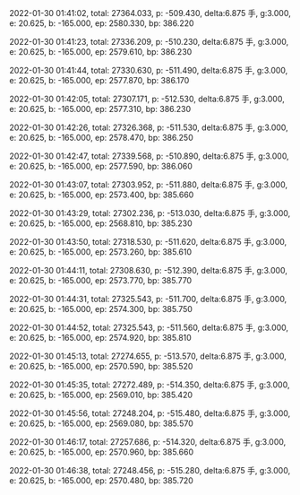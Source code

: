 2022-01-30 01:41:02, total: 27364.033, p: -509.430, delta:6.875 手, g:3.000, e: 20.625, b: -165.000, ep: 2580.330, bp: 386.220

2022-01-30 01:41:23, total: 27336.209, p: -510.230, delta:6.875 手, g:3.000, e: 20.625, b: -165.000, ep: 2579.610, bp: 386.230

2022-01-30 01:41:44, total: 27330.630, p: -511.490, delta:6.875 手, g:3.000, e: 20.625, b: -165.000, ep: 2577.870, bp: 386.170

2022-01-30 01:42:05, total: 27307.171, p: -512.530, delta:6.875 手, g:3.000, e: 20.625, b: -165.000, ep: 2577.310, bp: 386.230

2022-01-30 01:42:26, total: 27326.368, p: -511.530, delta:6.875 手, g:3.000, e: 20.625, b: -165.000, ep: 2578.470, bp: 386.250

2022-01-30 01:42:47, total: 27339.568, p: -510.890, delta:6.875 手, g:3.000, e: 20.625, b: -165.000, ep: 2577.590, bp: 386.060

2022-01-30 01:43:07, total: 27303.952, p: -511.880, delta:6.875 手, g:3.000, e: 20.625, b: -165.000, ep: 2573.400, bp: 385.660

2022-01-30 01:43:29, total: 27302.236, p: -513.030, delta:6.875 手, g:3.000, e: 20.625, b: -165.000, ep: 2568.810, bp: 385.230

2022-01-30 01:43:50, total: 27318.530, p: -511.620, delta:6.875 手, g:3.000, e: 20.625, b: -165.000, ep: 2573.260, bp: 385.610

2022-01-30 01:44:11, total: 27308.630, p: -512.390, delta:6.875 手, g:3.000, e: 20.625, b: -165.000, ep: 2573.770, bp: 385.770

2022-01-30 01:44:31, total: 27325.543, p: -511.700, delta:6.875 手, g:3.000, e: 20.625, b: -165.000, ep: 2574.300, bp: 385.750

2022-01-30 01:44:52, total: 27325.543, p: -511.560, delta:6.875 手, g:3.000, e: 20.625, b: -165.000, ep: 2574.920, bp: 385.810

2022-01-30 01:45:13, total: 27274.655, p: -513.570, delta:6.875 手, g:3.000, e: 20.625, b: -165.000, ep: 2570.590, bp: 385.520

2022-01-30 01:45:35, total: 27272.489, p: -514.350, delta:6.875 手, g:3.000, e: 20.625, b: -165.000, ep: 2569.010, bp: 385.420

2022-01-30 01:45:56, total: 27248.204, p: -515.480, delta:6.875 手, g:3.000, e: 20.625, b: -165.000, ep: 2569.080, bp: 385.570

2022-01-30 01:46:17, total: 27257.686, p: -514.320, delta:6.875 手, g:3.000, e: 20.625, b: -165.000, ep: 2570.960, bp: 385.660

2022-01-30 01:46:38, total: 27248.456, p: -515.280, delta:6.875 手, g:3.000, e: 20.625, b: -165.000, ep: 2570.480, bp: 385.720